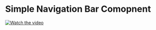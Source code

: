 # Simple Navigation Bar Comopnent 

[![Watch the video](https://img.youtube.com/vi/noqhhmsptol/hqdefault.jpg
)](https://youtu.be/noqhhmsptol)
